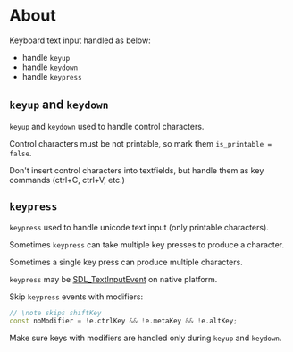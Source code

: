 # About

Keyboard text input handled as below:

- handle `keyup`
- handle `keydown`
- handle `keypress`

## `keyup` and `keydown`

`keyup` and `keydown` used to handle control characters.

Control characters must be not printable, so mark them `is_printable = false`.

Don't insert control characters into textfields, but handle them as key commands (ctrl+C, ctrl+V, etc.)

## `keypress`

`keypress` used to handle unicode text input (only printable characters).

Sometimes `keypress` can take multiple key presses to produce a character.

Sometimes a single key press can produce multiple characters.

`keypress` may be [SDL_TextInputEvent](https://wiki.libsdl.org/Tutorials/TextInput) on native platform.

Skip `keypress` events with modifiers:

```cpp
// \note skips shiftKey
const noModifier = !e.ctrlKey && !e.metaKey && !e.altKey;
```

Make sure keys with modifiers are handled only during `keyup` and `keydown`.
